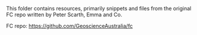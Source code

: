 This folder contains resources, primarily snippets and files from the original FC repo written by Peter Scarth, Emma and Co.

FC repo: https://github.com/GeoscienceAustralia/fc